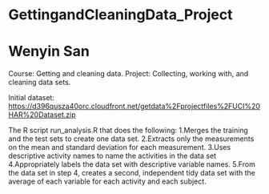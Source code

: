 # GettingandCleaningData_Project
# Wenyin San

Course: Getting and cleaning data. 
Project: Collecting, working with, and cleaning data sets.

Initial dataset: https://d396qusza40orc.cloudfront.net/getdata%2Fprojectfiles%2FUCI%20HAR%20Dataset.zip

The R script run_analysis.R that does the following:
1.Merges the training and the test sets to create one data set.
2.Extracts only the measurements on the mean and standard deviation for each measurement. 
3.Uses descriptive activity names to name the activities in the data set
4.Appropriately labels the data set with descriptive variable names. 
5.From the data set in step 4, creates a second, independent tidy data set with the average of each variable for each activity and each subject.
